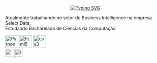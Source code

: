 <div align="center">
    <a href="https://git.io/typing-svg"><img src="https://readme-typing-svg.demolab.com?font=Fira+Code&duration=2500&pause=1000&color=77c8f9&width=435&lines=Prazer%2C+meu+nome+%C3%A9+Lucas+Bauchspiess;" alt="Typing SVG" /></a>
</div>
    
<p align="left">Atualmente trabalhando no setor de Business Intelligence na empresa Select Data;<br>Estudando Bacharelado de Ciências da Computação</p>
        
<div align="left">
    <img src="https://cdn.jsdelivr.net/gh/devicons/devicon/icons/python/python-original.svg" alt="Python" title="Python" style="height: 40px;">
    <img src="https://cdn.jsdelivr.net/gh/devicons/devicon/icons/html5/html5-original.svg" title="HTML" alt="html5" style="height: 40px;"/>
    <img src="https://cdn.jsdelivr.net/gh/devicons/devicon/icons/css3/css3-original.svg" title="CSS" alt="css3" style="height: 40px;" />
</div>
    
<div align="left">
    <a href="mailto:bauchspiess.lucas@gmail.com" target="_blank">
        <img src="https://img.shields.io/static/v1?message=Gmail&logo=gmail&label=&color=D14836&logoColor=white&labelColor=&style=for-the-badge" height="25" alt="gmail logo"  />
    </a>
    <a href="https://www.linkedin.com/in/lucas-bauchspiess-380438258/" target="_blank">
        <img src="https://img.shields.io/static/v1?message=LinkedIn&logo=linkedin&label=&color=0077B5&logoColor=white&labelColor=&style=for-the-badge" height="25" alt="linkedin logo"  />
    </a>
</div>
